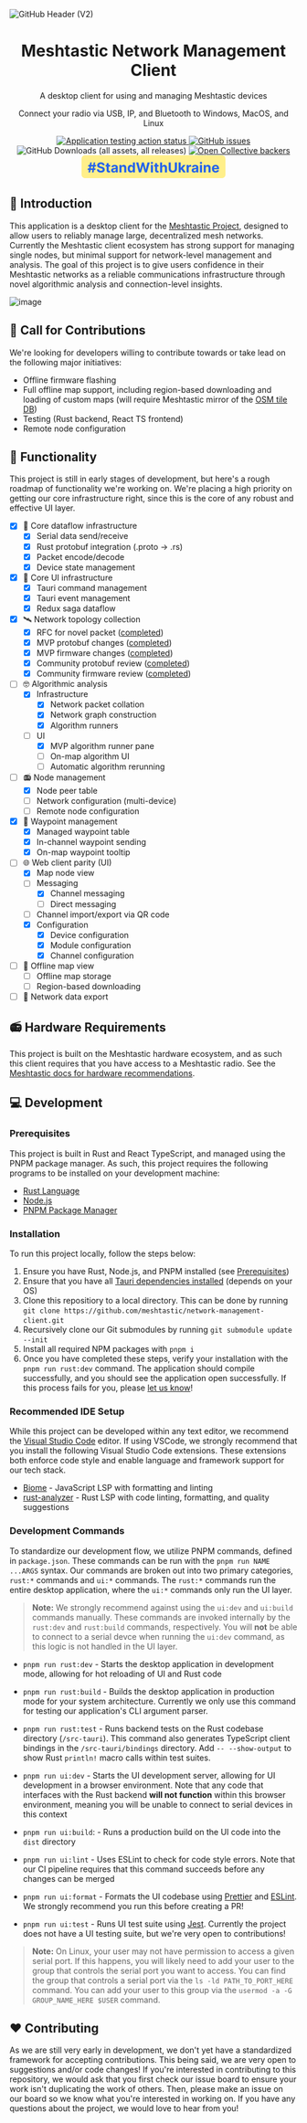 ![GitHub Header (V2)](https://github.com/ajmcquilkin/meshtastic-network-management-client/assets/46639306/d1d66bc5-a0ea-4945-98fe-aaa2d552b2de)

<div align="center">
  <h1 align="center">Meshtastic Network Management Client</h1>
  <p align="center">A desktop client for using and managing Meshtastic devices</p>
  <p align="center">Connect your radio via USB, IP, and Bluetooth to Windows, MacOS, and Linux</p>
</div>

<p align="center">
  <a href="https://github.com/meshtastic/network-management-client/actions/workflows/testing.yml">
    <img alt="Application testing action status" src="https://github.com/meshtastic/network-management-client/actions/workflows/testing.yml/badge.svg">
  </a>
  
  <a href="https://github.com/meshtastic/network-management-client/issues">
    <img alt="GitHub issues" src="https://img.shields.io/github/issues/meshtastic/network-management-client">
  </a>
  
  <img alt="GitHub Downloads (all assets, all releases)" src="https://img.shields.io/github/downloads/meshtastic/network-management-client/total">
  
  <a href="https://opencollective.com/meshtastic">
    <img alt="Open Collective backers" src="https://img.shields.io/opencollective/backers/meshtastic?label=support%20meshtastic">
  </a>
  
  <a href="https://u24.gov.ua/">
    <img alt="Stand with Ukraine" src="https://raw.githubusercontent.com/vshymanskyy/StandWithUkraine/main/badges/StandWithUkraine.svg">
  </a>
</p>

## :wave: Introduction

This application is a desktop client for the [Meshtastic Project](https://meshtastic.org/), designed to allow users to reliably manage large, decentralized mesh networks. Currently the Meshtastic client ecosystem has strong support for managing single nodes, but minimal support for network-level management and analysis. The goal of this project is to give users confidence in their Meshtastic networks as a reliable communications infrastructure through novel algorithmic analysis and connection-level insights.

![image](https://user-images.githubusercontent.com/46639306/230783389-330754f9-a1c3-4b8b-8db9-a226c612f011.png)

## :pray: Call for Contributions

We're looking for developers willing to contribute towards or take lead on the following major initiatives:

-   Offline firmware flashing
-   Full offline map support, including region-based downloading and loading of custom maps (will require Meshtastic mirror of the [OSM tile DB](https://tile.openstreetmap.org/))
-   Testing (Rust backend, React TS frontend)
-   Remote node configuration

## :rocket: Functionality

This project is still in early stages of development, but here's a rough roadmap of functionality we're working on. We're placing a high priority on getting our core infrastructure right, since this is the core of any robust and effective UI layer.

-   [x] :link: Core dataflow infrastructure
    -   [x] Serial data send/receive
    -   [x] Rust protobuf integration (.proto -> .rs)
    -   [x] Packet encode/decode
    -   [x] Device state management
-   [x] :art: Core UI infrastructure
    -   [x] Tauri command management
    -   [x] Tauri event management
    -   [x] Redux saga dataflow
-   [x] :artificial_satellite: Network topology collection
    -   [x] RFC for novel packet ([completed](https://www.adammcquilkin.com/Adam_McQuilkin_-_Meshtastic_Network_Centralization_Proposal.pdf))
    -   [x] MVP protobuf changes ([completed](https://github.com/uhuruhashimoto/protobufs))
    -   [x] MVP firmware changes ([completed](https://github.com/uhuruhashimoto/firmware))
    -   [x] Community protobuf review ([completed](https://github.com/meshtastic/protobufs/pull/341))
    -   [x] Community firmware review ([completed](https://github.com/meshtastic/firmware/pull/2535))
-   [ ] :nerd_face: Algorithmic analysis
    -   [x] Infrastructure
        -   [x] Network packet collation
        -   [x] Network graph construction
        -   [x] Algorithm runners
    -   [ ] UI
        -   [x] MVP algorithm runner pane
        -   [ ] On-map algorithm UI
        -   [ ] Automatic algorithm rerunning
-   [ ] :radio: Node management
    -   [x] Node peer table
    -   [ ] Network configuration (multi-device)
    -   [ ] Remote node configuration
-   [x] :pushpin: Waypoint management
    -   [x] Managed waypoint table
    -   [x] In-channel waypoint sending
    -   [x] On-map waypoint tooltip
-   [ ] :globe_with_meridians: Web client parity (UI)
    -   [x] Map node view
    -   [ ] Messaging
        -   [x] Channel messaging
        -   [ ] Direct messaging
    -   [ ] Channel import/export via QR code
    -   [x] Configuration
        -   [x] Device configuration
        -   [x] Module configuration
        -   [x] Channel configuration
-   [ ] :mount_fuji: Offline map view
    -   [ ] Offline map storage
    -   [ ] Region-based downloading
-   [ ] :page_facing_up: Network data export

## 📻 Hardware Requirements

This project is built on the Meshtastic hardware ecosystem, and as such this client requires that you have access to a Meshtastic radio.
See the [Meshtastic docs for hardware recommendations](https://meshtastic.org/docs/hardware/devices/).

## :computer: Development

### Prerequisites

This project is built in Rust and React TypeScript, and managed using the PNPM package manager. As such, this project requires the following programs to be installed on your development machine:

-   [Rust Language](https://www.rust-lang.org/)
-   [Node.js](https://nodejs.org/en/)
-   [PNPM Package Manager](https://pnpm.io/installation)

### Installation

To run this project locally, follow the steps below:

1. Ensure you have Rust, Node.js, and PNPM installed (see [Prerequisites](#prerequisites))
2. Ensure that you have all [Tauri dependencies installed](https://tauri.app/v1/guides/getting-started/prerequisites/) (depends on your OS)
3. Clone this repositiory to a local directory. This can be done by running `git clone https://github.com/meshtastic/network-management-client.git`
4. Recursively clone our Git submodules by running `git submodule update --init`
5. Install all required NPM packages with `pnpm i`
6. Once you have completed these steps, verify your installation with the `pnpm run rust:dev` command. The application should compile successfully, and you should see the application open successfully. If this process fails for you, please [let us know](https://github.com/meshtastic/network-management-client/issues)!

### Recommended IDE Setup

While this project can be developed within any text editor, we recommend the [Visual Studio Code](https://code.visualstudio.com/) editor. If using VSCode, we strongly recommend that you install the following Visual Studio Code extensions. These extensions both enforce code style and enable language and framework support for our tech stack.

-   [Biome](https://marketplace.visualstudio.com/items?itemName=biomejs.biome) - JavaScript LSP with formatting and linting
-   [rust-analyzer](https://marketplace.visualstudio.com/items?itemName=rust-lang.rust-analyzer) - Rust LSP with code linting, formatting, and quality suggestions

### Development Commands

To standardize our development flow, we utilize PNPM commands, defined in `package.json`. These commands can be run with the `pnpm run NAME ...ARGS` syntax. Our commands are broken out into two primary categories, `rust:*` commands and `ui:*` commands. The `rust:*` commands run the entire desktop application, where the `ui:*` commands only run the UI layer.

> **Note:** We strongly recommend against using the `ui:dev` and `ui:build` commands manually. These commands are invoked internally by the `rust:dev` and `rust:build` commands, respectively. You will **not** be able to connect to a serial devce when running the `ui:dev` command, as this logic is not handled in the UI layer.

-   `pnpm run rust:dev` - Starts the desktop application in development mode, allowing for hot reloading of UI and Rust code
-   `pnpm run rust:build` - Builds the desktop application in production mode for your system architecture. Currently we only use this command for testing our application's CLI argument parser.
-   `pnpm run rust:test` - Runs backend tests on the Rust codebase directory (`/src-tauri`). This command also generates TypeScript client bindings in the `/src-tauri/bindings` directory. Add `-- --show-output` to show Rust `println!` macro calls within test suites.

-   `pnpm run ui:dev` - Starts the UI development server, allowing for UI development in a browser environment. Note that any code that interfaces with the Rust backend **will not function** within this browser environment, meaning you will be unable to connect to serial devices in this context
-   `pnpm run ui:build`: - Runs a production build on the UI code into the `dist` directory
-   `pnpm run ui:lint` - Uses ESLint to check for code style errors. Note that our CI pipeline requires that this command succeeds before any changes can be merged
-   `pnpm run ui:format` - Formats the UI codebase using [Prettier](https://prettier.io/) and [ESLint](https://eslint.org/). We strongly recommend you run this before creating a PR!
-   `pnpm run ui:test` - Runs UI test suite using [Jest](https://jestjs.io/). Currently the project does not have a UI testing suite, but we're very open to contributions!

> **Note:** On Linux, your user may not have permission to access a given serial port. If this happens, you will likely need to add your user to the group that controls the serial port you want to access. You can find the group that controls a serial port via the `ls -ld PATH_TO_PORT_HERE` command. You can add your user to this group via the `usermod -a -G GROUP_NAME_HERE $USER` command.

## :heart: Contributing

As we are still very early in development, we don't yet have a standardized framework for accepting contributions. This being said, we are very open to suggestions and/or code changes! If you're interested in contributing to this repository, we would ask that you first check our issue board to ensure your work isn't duplicating the work of others. Then, please make an issue on our board so we know what you're interested in working on. If you have any questions about the project, we would love to hear from you!
